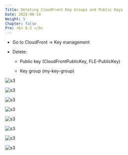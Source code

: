 ```yaml
---
Title: Deleting CloudFront Key Groups and Public Keys
Date: 2025-06-14
Weight: 5
Chapter: false
Pre: <b> 8.5 </b>
---
```

- Go to CloudFront → Key management

- Delete:

    - Public key (CloudFrontPublicKey, FLE-PublicKey)

    - Key group (my-key-group)

![s3](/images/8.cleanupawsresources/17.png)

![s3](/images/8.cleanupawsresources/18.png)

![s3](/images/8.cleanupawsresources/19.png)

![s3](/images/8.cleanupawsresources/20.png)

![s3](/images/8.cleanupawsresources/21.png)

![s3](/images/8.cleanupawsresources/22.png)

![s3](/images/8.cleanupawsresources/23.png)

![s3](/images/8.cleanupawsresources/24.png)
